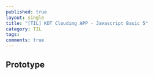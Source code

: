 ```yaml
---
published: true
layout: single
title: "[TIL] KDT Clouding APP - Javascript Basic 5"
category: TIL
tags:
comments: true
---
```


## Prototype